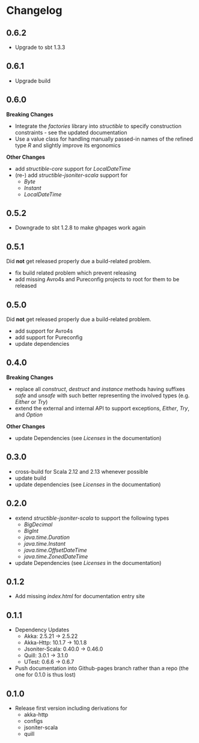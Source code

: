 # Changelog

## 0.6.2

* Upgrade to sbt 1.3.3

## 0.6.1

* Upgrade build

## 0.6.0
**Breaking Changes**

* Integrate the _factories_ library into _structible_ to specify construction constraints - see the updated documentation
* Use a value class for handling manually passed-in names of the refined type _R_ and slightly improve its ergonomics

**Other Changes**

* add _structible-core_ support for _LocalDateTime_
* (re-) add _structible-jsoniter-scala_ support for 
    * _Byte_
    * _Instant_
    * _LocalDateTime_

## 0.5.2

* Downgrade to sbt 1.2.8 to make ghpages work again

## 0.5.1
Did **not** get released properly due a build-related problem.

* fix build related problem which prevent releasing
* add missing Avro4s and Pureconfig projects to root for them to be released

## 0.5.0
Did **not** get released properly due a build-related problem.

* add support for Avro4s
* add support for Pureconfig
* update dependencies

## 0.4.0

**Breaking Changes**

* replace all _construct_, _destruct_ and _instance_ methods having suffixes _safe_ and _unsafe_ with such better
representing the involved types (e.g. _Either_ or _Try_)
* extend the external and internal API to support exceptions, _Either_, _Try_, and _Option_  

**Other Changes**

* update Dependencies (see _Licenses_ in the documentation)

## 0.3.0

* cross-build for Scala 2.12 and 2.13 whenever possible
* update build
* update dependencies (see _Licenses_ in the documentation)



## 0.2.0

* extend _structible-jsoniter-scala_ to support the following types
    * _BigDecimal_
    * _BigInt_
    * _java.time.Duration_
    * _java.time.Instant_
    * _java.time.OffsetDateTime_
    * _java.time.ZonedDateTime_
* update Dependencies (see _Licenses_ in the documentation)



## 0.1.2

* Add missing _index.html_ for documentation entry site



## 0.1.1

* Dependency Updates
    * Akka: 2.5.21 -> 2.5.22
    * Akka-Http: 10.1.7 -> 10.1.8
    * Jsoniter-Scala: 0.40.0 -> 0.46.0
    * Quill: 3.0.1 -> 3.1.0
    * UTest: 0.6.6 -> 0.6.7
* Push documentation into Github-pages branch rather than a repo (the one for 0.1.0 is thus lost) 



## 0.1.0

* Release first version including derivations for
    * akka-http
    * configs
    * jsoniter-scala
    * quill
